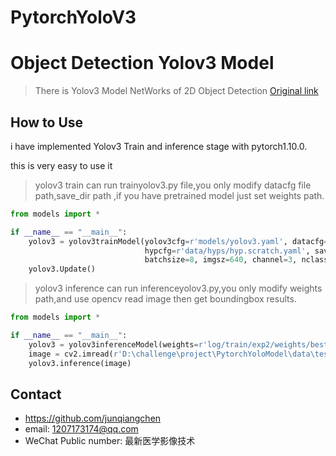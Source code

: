 # PytorchYoloV3

# Object Detection Yolov3 Model
> There is Yolov3 Model NetWorks of 2D Object Detection
>[Original link](https://github.com/ultralytics/yolov3)

## How to Use
i have implemented Yolov3 Train and inference stage with pytorch1.10.0.

this is very easy to use it
>yolov3 train can run trainyolov3.py file,you only modify datacfg file path,save_dir path ,if you have pretrained model just set weights path.
```python
from models import *

if __name__ == "__main__":
    yolov3 = yolov3trainModel(yolov3cfg=r'models/yolov3.yaml', datacfg=r'data/myvoc.yaml',
                              hypcfg=r'data/hyps/hyp.scratch.yaml', save_dir=r'log/myvoc/train', weights='', epochs=200,
                              batchsize=8, imgsz=640, channel=3, nclass=20)
    yolov3.Update()
```
>yolov3 inference can run inferenceyolov3.py,you only modify weights path,and use opencv read image then get boundingbox results.
```python
from models import *

if __name__ == "__main__":
    yolov3 = yolov3inferenceModel(weights=r'log/train/exp2/weights/best.pt')
    image = cv2.imread(r'D:\challenge\project\PytorchYoloModel\data\testimages\peoples.png')
    yolov3.inference(image)
```
## Contact
* https://github.com/junqiangchen
* email: 1207173174@qq.com
* WeChat Public number: 最新医学影像技术